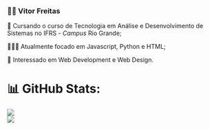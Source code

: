 ### 👦🏻 Vitor Freitas

📝 Cursando o curso de Tecnologia em Análise e Desenvolvimento de Sistemas no IFRS - *Campus* Rio Grande;

👨🏻‍💻 Atualmente focado em Javascript, Python e HTML;

👀 Interessado em Web Development e Web Design.

# 📊 GitHub Stats:
![](https://github-readme-stats.vercel.app/api?username=vitormfreitas&theme=dark&hide_border=true&include_all_commits=true&count_private=true&show_icons=true&rank_icon=github)<br/>
![](https://github-readme-stats.vercel.app/api/top-langs/?username=vitormfreitas&theme=dark&hide_border=true&include_all_commits=true&count_private=true&layout=compact)
